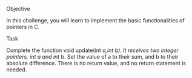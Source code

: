 Objective

In this challenge, you will learn to implement the basic functionalities of pointers in C.

Task

Complete the function void update(int *a,int *b). It receives two integer pointers, int* a and int* b. Set the value of a to their sum, and b to their absolute difference. There is no return value, and no return statement is needed.
